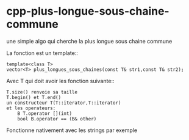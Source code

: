 cpp-plus-longue-sous-chaine-commune
===================================

une simple algo qui cherche la plus longue sous chaine commune

La fonction est un template::

    template<class T>
    vector<T> plus_longues_sous_chaines(const T& str1,const T& str2);

Avec T qui doit avoir les fonction suivante::

    T.size() renvoie sa taille
    T.begin() et T.end()
    un constructeur T(T::iterator,T::iterator)
    et les operateurs:
        B T.operator [](int)
        bool B.operator == (B& other)

Fonctionne nativement avec les strings par exemple
